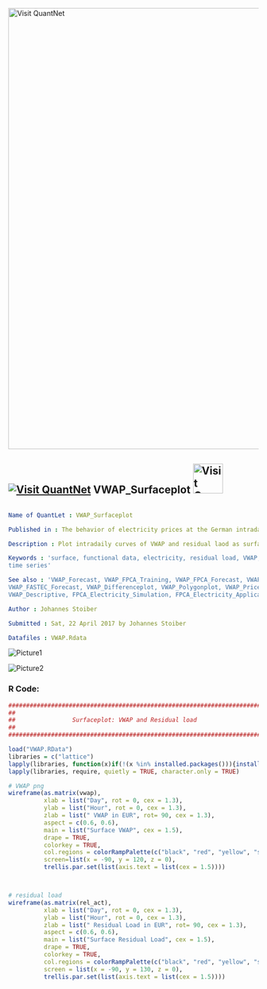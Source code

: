 
[<img src="https://github.com/QuantLet/Styleguide-and-FAQ/blob/master/pictures/banner.png" width="888" alt="Visit QuantNet">](http://quantlet.de/)

## [<img src="https://github.com/QuantLet/Styleguide-and-FAQ/blob/master/pictures/qloqo.png" alt="Visit QuantNet">](http://quantlet.de/) **VWAP_Surfaceplot** [<img src="https://github.com/QuantLet/Styleguide-and-FAQ/blob/master/pictures/QN2.png" width="60" alt="Visit QuantNet 2.0">](http://quantlet.de/)

```yaml

Name of QuantLet : VWAP_Surfaceplot

Published in : The behavior of electricity prices at the German intraday market

Description : Plot intradaily curves of VWAP and residual laod as surface plot.

Keywords : 'surface, functional data, electricity, residual load, VWAP, time-series, Functional
time series'

See also : 'VWAP_Forecast, VWAP_FPCA_Training, VWAP_FPCA_Forecast, VWAP_FASTEC_Training,
VWAP_FASTEC_Forecast, VWAP_Differenceplot, VWAP_Polygonplot, VWAP_PriceLoadSequence,
VWAP_Descriptive, FPCA_Electricity_Simulation, FPCA_Electricity_Application'

Author : Johannes Stoiber

Submitted : Sat, 22 April 2017 by Johannes Stoiber

Datafiles : VWAP.Rdata

```

![Picture1](surface_rl.png)

![Picture2](surface_vwap.png)


### R Code:
```r
###############################################################################
##                                                                           ##
##                Surfaceplot: VWAP and Residual load                        ##
##                                                                           ##
###############################################################################

load("VWAP.RData")
libraries = c("lattice")
lapply(libraries, function(x)if(!(x %in% installed.packages())){install.packages(x)})
lapply(libraries, require, quietly = TRUE, character.only = TRUE)

# VWAP png
wireframe(as.matrix(vwap), 
          xlab = list("Day", rot = 0, cex = 1.3),
          ylab = list("Hour", rot = 0, cex = 1.3), 
          zlab = list(" VWAP in EUR", rot= 90, cex = 1.3),
          aspect = c(0.6, 0.6),
          main = list("Surface VWAP", cex = 1.5),
          drape = TRUE,
          colorkey = TRUE,
          col.regions = colorRampPalette(c("black", "red", "yellow", "springgreen", "royalblue", "blue"))(100),
          screen=list(x = -90, y = 120, z = 0),
          trellis.par.set(list(axis.text = list(cex = 1.5))))



# residual load
wireframe(as.matrix(rel_act), 
          xlab = list("Day", rot = 0, cex = 1.3),
          ylab = list("Hour", rot = 0, cex = 1.3), 
          zlab = list(" Residual Load in EUR", rot= 90, cex = 1.3),
          aspect = c(0.6, 0.6),
          main = list("Surface Residual Load", cex = 1.5),
          drape = TRUE,
          colorkey = TRUE,
          col.regions = colorRampPalette(c("black", "red", "yellow", "springgreen", "royalblue", "blue"))(100),
          screen = list(x = -90, y = 130, z = 0),
          trellis.par.set(list(axis.text = list(cex = 1.5))))

```
